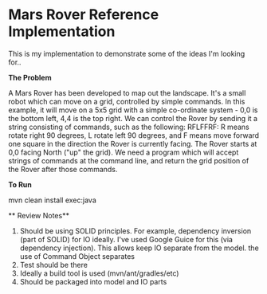 Mars Rover Reference Implementation
===================

This is my implementation to demonstrate some of the ideas I'm looking for..

**The Problem**

A Mars Rover has been developed to map out the landscape. It's a small robot which can move on a grid, controlled by simple commands.
In this example, it will move on a 5x5 grid with a simple co-ordinate system - 0,0 is the bottom left, 4,4 is the top right. We can control the Rover by sending it a string consisting of commands, such as the following: RFLFFRF: R means rotate right 90 degrees, L rotate left 90 degrees, and F means move forward one square in the direction the Rover is currently facing. The Rover starts at 0,0 facing North ("up" the grid).
We need a program which will accept strings of commands at the command line, and return the grid position of the Rover after those commands.

**To Run**

mvn clean install exec:java

** Review Notes**

1. Should be using SOLID principles. For example, dependency inversion (part of SOLID) for IO ideally. I've used Google Guice for this (via dependency injection). This allows keep IO separate from the model. the use of Command Object separates  
2. Test should be there
3. Ideally a build tool is used (mvn/ant/gradles/etc)
4. Should be packaged into model and IO parts